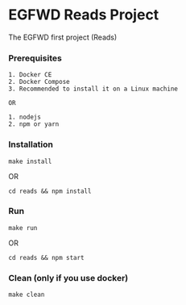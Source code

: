 # EGFWD Reads Project

The EGFWD first project (Reads)


### Prerequisites

    1. Docker CE
    2. Docker Compose
    3. Recommended to install it on a Linux machine

    OR

    1. nodejs
    2. npm or yarn


### Installation

``` make install ```

OR

``` cd reads && npm install ```


### Run

``` make run ```

OR

``` cd reads && npm start ```


### Clean (only if you use docker)

``` make clean ```